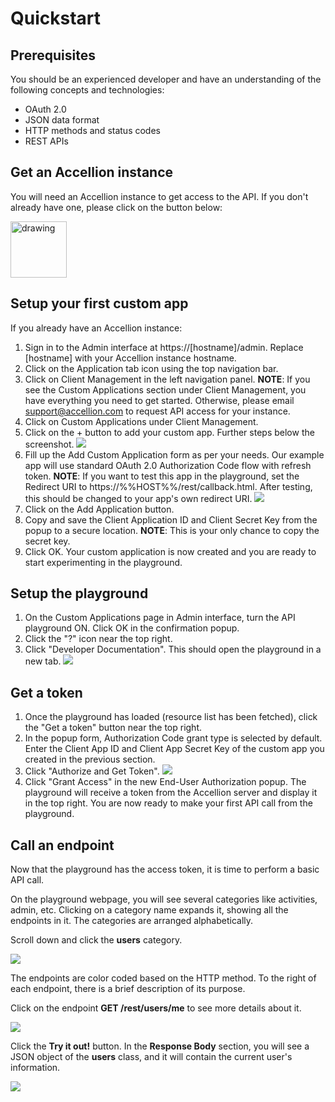 # Quickstart

## Prerequisites
You should be an experienced developer and have an understanding of the following concepts and technologies:

* OAuth 2.0
* JSON data format
* HTTP methods and status codes
* REST APIs

## Get an Accellion instance
You will need an Accellion instance to get access to the API. If you don't already have one, please click on the button below:

<a href="https://info.accellion.com/demo-request?ref=api-guide-setup" target="_blank"><img src="images/get-a-demo.png" alt="drawing" width="90px"/></a>

## Setup your first custom app
If you already have an Accellion instance:

1. Sign in to the Admin interface at https://[hostname]/admin. Replace [hostname] with your Accellion instance hostname.
2. Click on the Application tab icon using the top navigation bar.
3. Click on Client Management in the left navigation panel. **NOTE**: If you see the Custom Applications section under Client Management, you have everything you need to get started. Otherwise, please email <support@accellion.com> to request API access for your instance.
4. Click on Custom Applications under Client Management.
5. Click on the + button to add your custom app. Further steps below the screenshot.
![](../images/navigation-custom-apps.png)
6. Fill up the Add Custom Application form as per your needs. Our example app will use standard OAuth 2.0 Authorization Code flow with refresh token. **NOTE**: If you want to test this app in the playground, set the Redirect URI to https://%%HOST%%/rest/callback.html. After testing, this should be changed to your app's own redirect URI.
![](../images/custom-app-form.png)
7. Click on the Add Application button.
8. Copy and save the Client Application ID and Client Secret Key from the popup to a secure location. **NOTE**: This is your only chance to copy the secret key.
9. Click OK. Your custom application is now created and you are ready to start experimenting in the playground.

## Setup the playground
1. On the Custom Applications page in Admin interface, turn the API playground ON. Click OK in the confirmation popup.
2. Click the "?" icon near the top right.
3. Click "Developer Documentation". This should open the playground in a new tab.
![](../images/playground-setup.png)

## Get a token
1. Once the playground has loaded (resource list has been fetched), click the "Get a token" button near the top right.
2. In the popup form, Authorization Code grant type is selected by default. Enter the Client App ID and Client App Secret Key of the custom app you created in the previous section.
3. Click "Authorize and Get Token".
![](../images/playground-get-token.png)
4. Click "Grant Access" in the new End-User Authorization popup. The playground will receive a token from the Accellion server and display it in the top right. You are now ready to make your first API call from the playground.

## Call an endpoint
Now that the playground has the access token, it is time to perform a basic API call.

On the playground webpage, you will see several categories like activities, admin, etc. Clicking on a category name expands it, showing all the endpoints in it. The categories are arranged alphabetically.

Scroll down and click the **users** category.

![](../images/users.png)

The endpoints are color coded based on the HTTP method. To the right of each endpoint, there is a brief description of its purpose.

Click on the endpoint **GET /rest/users/me** to see more details about it.

![](../images/getrestusersme.png)

Click the **Try it out!** button. In the **Response Body** section, you will see a JSON object of the **users** class, and it will contain the current user's information.

![](../images/tryitout.png)



